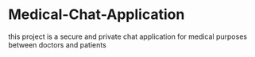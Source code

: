 # Medical-Chat-Application
this project is a secure and private chat application for medical purposes between doctors and patients 

